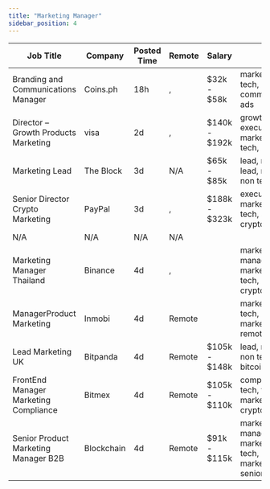 ```yaml
---
title: "Marketing Manager"
sidebar_position: 4
---
```


| Job Title | Company | Posted Time | Remote | Salary | Tags | Apply Link |
|-----------|---------|-------------|--------|--------|------|------------|
| Branding and Communications Manager | Coins.ph | 18h | , | $32k - $58k | marketing, non tech, pr, communications, ads | [Apply](https://web3.career/branding-and-communications-manager-coins/106618) |
| Director – Growth Products Marketing | visa | 2d | , | $140k - $192k | growth, executive, marketing, non tech, blockchain | [Apply](https://web3.career/director-growth-products-marketing-visa/106590) |
| Marketing Lead | The Block | 3d | N/A | $65k - $85k | lead, marketing lead, marketing, non tech, remote | [Apply](https://web3.career/marketing-lead-theblockcrypto/106585) |
| Senior Director Crypto Marketing | PayPal | 3d | , | $188k - $323k | executive, marketing, non tech, senior, crypto | [Apply](https://web3.career/senior-director-crypto-marketing-paypal/106581) |
| N/A | N/A | N/A | N/A |  |  | [Apply](https://web3.career/metana) |
| Marketing Manager Thailand | Binance | 4d | , |  | marketing manager, marketing, non tech, blockchain, crypto | [Apply](https://web3.career/marketing-manager-thailand-binance/106543) |
| ManagerProduct Marketing | Inmobi | 4d | Remote |  | marketing, non tech, product marketing, remote | [Apply](https://web3.career/manager-product-marketing-inmobi/106506) |
| Lead Marketing UK | Bitpanda | 4d | Remote | $105k - $148k | lead, marketing, non tech, crypto, bitcoin | [Apply](https://web3.career/lead-marketing-uk-bitpanda/101610) |
| FrontEnd Manager Marketing Compliance | Bitmex | 4d | Remote | $105k - $110k | compliance, non tech, front end, marketing, crypto | [Apply](https://web3.career/front-end-manager-marketing-compliance-bitmex/106096) |
| Senior Product Marketing Manager B2B | Blockchain | 4d | Remote | $91k - $115k | marketing manager, marketing, non tech, product marketing, senior | [Apply](https://web3.career/senior-product-marketing-manager-b2b-blockchain/106477) |
